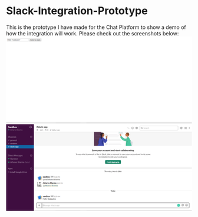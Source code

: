 # Slack-Integration-Prototype

This is the prototype I have made for the Chat Platform to show a demo of how the integration will work.
Please check out the screenshots below:  
<img src="./prototype1.PNG">
<img src="./Prototype.PNG">
